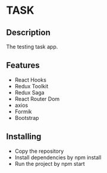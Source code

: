 # TASK

## Description
The testing task app.

## Features 
- React Hooks
- Redux Toolkit
- Redux Saga
- React Router Dom
- axios
- Formik
- Bootstrap

## Installing
- Copy the repository
- Install dependencies by npm install
- Run the project by npm start
